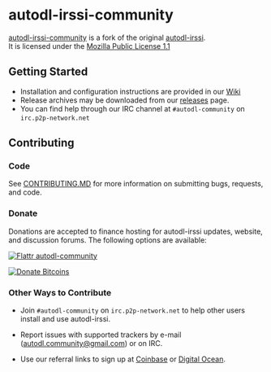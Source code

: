 # autodl-irssi-community

[autodl-irssi-community](https://github.com/autodl-community/autodl-irssi) is a fork of the original [autodl-irssi](http://sourceforge.net/projects/autodl-irssi/).  
It is licensed under the [Mozilla Public License 1.1](https://www.mozilla.org/MPL/1.1/)  

## Getting Started

* Installation and configuration instructions are provided in our [Wiki](https://github.com/autodl-community/autodl-irssi/wiki)
* Release archives may be downloaded from our [releases](https://github.com/autodl-community/autodl-irssi/releases) page.
* You can find help through our IRC channel at ``#autodl-community`` on ``irc.p2p-network.net``

## Contributing

### Code

See [CONTRIBUTING.MD](CONTRIBUTING.MD) for more information on submitting bugs, requests, and code.

### Donate

Donations are accepted to finance hosting for autodl-irssi updates, website, and discussion forums. The following options are available:

[![Flattr autodl-community](http://api.flattr.com/button/flattr-badge-large.png)](https://flattr.com/thing/1457186/autodl-community)

[![Donate Bitcoins](https://coinbase.com/assets/buttons/donation_small-77a6e527206c0407ffd8b2e8b76556b0.png)](https://coinbase.com/checkouts/bd92173aa544c4f9f035c28b5324f50c)

### Other Ways to Contribute

* Join ``#autodl-community`` on ``irc.p2p-network.net`` to help other users install and use autodl-irssi.

* Report issues with supported trackers by e-mail (autodl.community@gmail.com) or on IRC.

* Use our referral links to sign up at [Coinbase](http://bit.ly/autodlcb) or [Digital Ocean](http://bit.ly/autodldo).